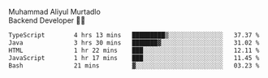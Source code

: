Muhammad Aliyul Murtadlo
<br>
Backend Developer 👨‍💻
<br>
<!--START_SECTION:waka-->

```txt
TypeScript        4 hrs 13 mins   █████████▒░░░░░░░░░░░░░░░   37.37 %
Java              3 hrs 30 mins   ███████▓░░░░░░░░░░░░░░░░░   31.02 %
HTML              1 hr 22 mins    ███░░░░░░░░░░░░░░░░░░░░░░   12.11 %
JavaScript        1 hr 17 mins    ███░░░░░░░░░░░░░░░░░░░░░░   11.45 %
Bash              21 mins         ▓░░░░░░░░░░░░░░░░░░░░░░░░   03.23 %
```

<!--END_SECTION:waka-->
